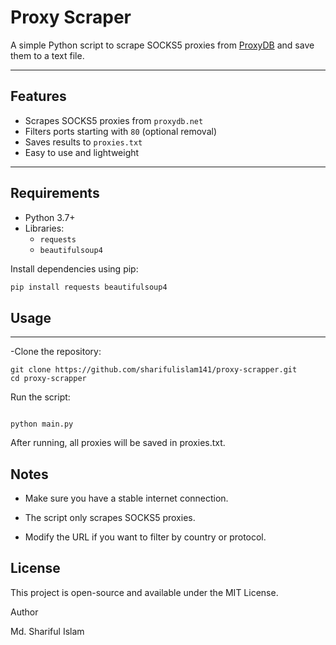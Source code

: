 # Proxy Scraper

A simple Python script to scrape SOCKS5 proxies from [ProxyDB](https://proxydb.net/) and save them to a text file.

---

## Features

- Scrapes SOCKS5 proxies from `proxydb.net`
- Filters ports starting with `80` (optional removal)
- Saves results to `proxies.txt`
- Easy to use and lightweight

---

## Requirements

- Python 3.7+
- Libraries:
  - `requests`
  - `beautifulsoup4`

Install dependencies using pip:

```bash
pip install requests beautifulsoup4

```

## Usage

---

-Clone the repository:
```
git clone https://github.com/sharifulislam141/proxy-scrapper.git
cd proxy-scrapper

```
Run the script:
```

python main.py
```

After running, all proxies will be saved in proxies.txt.


## Notes

- Make sure you have a stable internet connection.

- The script only scrapes SOCKS5 proxies.

- Modify the URL if you want to filter by country or protocol.
## License

This project is open-source and available under the MIT License.

Author

Md. Shariful Islam
